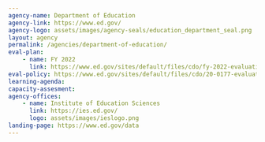 ```yaml
---
agency-name: Department of Education
agency-link: https://www.ed.gov/
agency-logo: assets/images/agency-seals/education_department_seal.png
layout: agency
permalink: /agencies/department-of-education/
eval-plan:
    - name: FY 2022
      link: https://www.ed.gov/sites/default/files/cdo/fy-2022-evaluation-plan.pdf
eval-policy: https://www.ed.gov/sites/default/files/cdo/20-0177-evaluation-policy.pdf
learning-agenda: 
capacity-assesment: 
agency-offices:
    - name: Institute of Education Sciences
      link: https://ies.ed.gov/
      logo: assets/images/ieslogo.png
landing-page: https://www.ed.gov/data
---
```

